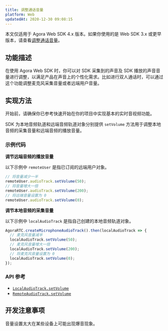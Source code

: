 ```yaml
---
title: 调整通话音量
platform: Web
updatedAt: 2020-12-30 09:08:15
---
```


<div class="alert note">本文仅适用于 Agora Web SDK 4.x 版本。如果你使用的是 Web SDK 3.x 或更早版本，请查看<a href="./volume_web?platform=Web">调整通话音量</a>。</li></div>

## 功能描述

在使用 Agora Web SDK 时，你可以对 SDK 采集到的声音及 SDK 播放的声音音量进行调整，以满足产品在声音上的个性化需求。比如进行双人通话时，可以通过这个功能调整麦克风采集音量或者远端用户音量。

## 实现方法

开始前，请确保你已参考快速开始在你的项目中实现基本的实时音视频功能。

SDK 为本地音频轨道和远端音频轨道对象分别提供 `setVolume` 方法用于调整本地音频的采集音量和远端音频的播放音量。

### 示例代码

**调节远端音频的播放音量**

以下示例中 `remoteUser` 是指已订阅的远端用户对象。

```javascript
// 将音量减少一半
remoteUser.audioTrack.setVolume(50);
// 将音量增大一倍
remoteUser.audioTrack.setVolume(200);
// 将远端音量设置为 0
remoteUser.audioTrack.setVolume(0);
```

**调节本地音频的采集音量**

以下示例中 `localAudioTrack` 是指自己创建的本地音频轨道对象。

```javascript
AgoraRTC.createMicrophoneAudioTrack().then(localAudioTrack => {
  // 麦克风音量减半
  localAudioTrack.setVolume(50);
  // 麦克风音量增大一倍
  localAudioTrack.setVolume(200);
  // 将麦克风音量设置为 0
  localAudioTrack.setVolume(0);
});
```

### API 参考

- [`LocalAudioTrack.setVolume`](./API%20Reference/web/v4.2.1/interfaces/ilocalaudiotrack.html#setvolume)
- [`RemoteAudioTrack.setVolume`](./API%20Reference/web/v4.2.1/interfaces/iremoteaudiotrack.html#setvolume)

## 开发注意事项

音量设置太大在某些设备上可能出现爆音现象。
